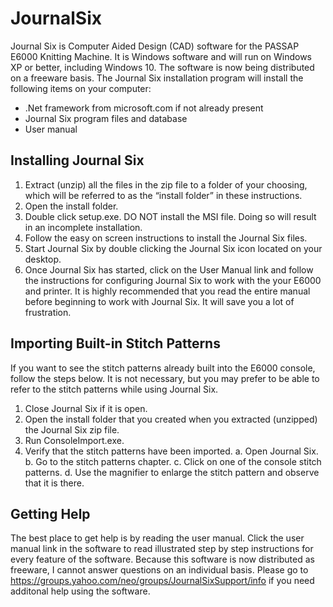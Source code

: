 # JournalSix

Journal Six is Computer Aided Design (CAD) software for the PASSAP E6000 Knitting Machine. It is Windows software and will run on Windows XP or better, including Windows 10.  The software is now being distributed on a freeware basis.
The Journal Six installation program will install the following items on your computer:
*	.Net framework from microsoft.com if not already present
*	Journal Six program files and database
*	User manual
## Installing Journal Six
1.	Extract (unzip) all the files in the zip file to a folder of your choosing, which will be referred to as the “install folder” in these instructions.
2.	Open the install folder.
3.	Double click setup.exe. DO NOT install the MSI file. Doing so will result in an incomplete installation.
4.	Follow the easy on screen instructions to install the Journal Six files.
5.	Start Journal Six by double clicking the Journal Six icon located on your desktop.
6.	Once Journal Six has started, click on the User Manual link and follow the instructions for configuring Journal Six to work with the your E6000 and printer. It is highly recommended that you read the entire manual before beginning to work with Journal Six. It will save you a lot of frustration.
## Importing Built-in Stitch Patterns
If you want to see the stitch patterns already built into the E6000 console, follow the steps below.  It is not necessary, but you may prefer to be able to refer to the stitch patterns while using Journal Six. 
1. Close Journal Six if it is open.
2. Open the install folder that you created when you extracted (unzipped) the Journal Six zip file.
3. Run ConsoleImport.exe.
4. Verify that the stitch patterns have been imported.
   a. Open Journal Six.
   b.	Go to the stitch patterns chapter.
   c. Click on one of the console stitch patterns.
   d. Use the magnifier to enlarge the stitch pattern and observe that it is there.
## Getting Help
The best place to get help is by reading the user manual.  Click the user manual link in the software to read illustrated step by step instructions for every feature of the software. 
Because this software is now distributed as freeware, I cannot answer questions on an individual basis.  Please go to https://groups.yahoo.com/neo/groups/JournalSixSupport/info if you need additonal help using the software.
